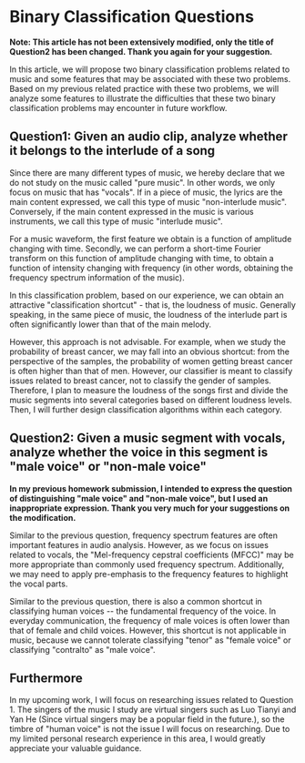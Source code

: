 # Binary Classification Questions

**Note: This article has not been extensively modified, only the title of Question2 has been changed. Thank you again for your suggestion.**

In this article, we will propose two binary classification problems related to music and some features that may be associated with these two problems. Based on my previous related practice with these two problems, we will analyze some features to illustrate the difficulties that these two binary classification problems may encounter in future workflow.

## Question1: Given an audio clip, analyze whether it belongs to the interlude of a song

Since there are many different types of music, we hereby declare that we do not study on the music called "pure music". In other words, we only focus on music that has "vocals". If in a piece of music, the lyrics are the main content expressed, we call this type of music "non-interlude music". Conversely, if the main content expressed in the music is various instruments, we call this type of music "interlude music".

For a music waveform, the first feature we obtain is a function of amplitude changing with time. Secondly, we can perform a short-time Fourier transform on this function of amplitude changing with time, to obtain a function of intensity changing with frequency (in other words, obtaining the frequency spectrum information of the music).

In this classification problem, based on our experience, we can obtain an attractive "classification shortcut" - that is, the loudness of music. Generally speaking, in the same piece of music, the loudness of the interlude part is often significantly lower than that of the main melody. 

However, this approach is not advisable. For example, when we study the probability of breast cancer, we may fall into an obvious shortcut: from the perspective of the samples, the probability of women getting breast cancer is often higher than that of men. However, our classifier is meant to classify issues related to breast cancer, not to classify the gender of samples. Therefore, I plan to measure the loudness of the songs first and divide the music segments into several categories based on different loudness levels. Then, I will further design classification algorithms within each category.

## Question2: Given a music segment with vocals, analyze whether the voice in this segment is "male voice" or "non-male voice"

**In my previous homework submission, I intended to express the question of distinguishing "male voice" and "non-male voice", but I used an inappropriate expression. Thank you very much for your suggestions on the modification.**

Similar to the previous question, frequency spectrum features are often important features in audio analysis. However, as we focus on issues related to vocals, the "Mel-frequency cepstral coefficients (MFCC)" may be more appropriate than commonly used frequency spectrum. Additionally, we may need to apply pre-emphasis to the frequency features to highlight the vocal parts.

Similar to the previous question, there is also a common shortcut in classifying human voices -- the fundamental frequency of the voice. In everyday communication, the frequency of male voices is often lower than that of female and child voices. However, this shortcut is not applicable in music, because we cannot tolerate classifying "tenor" as "female voice" or classifying "contralto" as "male voice".

## Furthermore

In my upcoming work, I will focus on researching issues related to Question 1. The singers of the music I study are virtual singers such as Luo Tianyi and Yan He (Since virtual singers may be a popular field in the future.), so the timbre of "human voice" is not the issue I will focus on researching. Due to my limited personal research experience in this area, I would greatly appreciate your valuable guidance.
